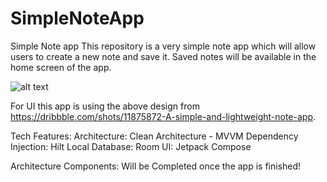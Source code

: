 # SimpleNoteApp

Simple Note app
This repository is a very simple note app which will allow users to create a new note and save it. Saved notes will be available in the home screen of the app. 

 ![alt text](https://cdn.dribbble.com/users/2492450/screenshots/11875872/media/11002fa6595554c482b0f5994f93eab6.jpg?compress=1&resize=1000x750&vertical=top)

For UI this app is using the above design from https://dribbble.com/shots/11875872-A-simple-and-lightweight-note-app.

Tech Features:
Architecture: Clean Architecture - MVVM 
Dependency Injection: Hilt
Local Database: Room
UI: Jetpack Compose

Architecture Components: 
Will be Completed once the app is finished!
